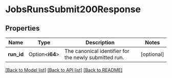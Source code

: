 # JobsRunsSubmit200Response

## Properties

Name | Type | Description | Notes
------------ | ------------- | ------------- | -------------
**run_id** | Option<**i64**> | The canonical identifier for the newly submitted run. | [optional]

[[Back to Model list]](../README.md#documentation-for-models) [[Back to API list]](../README.md#documentation-for-api-endpoints) [[Back to README]](../README.md)


